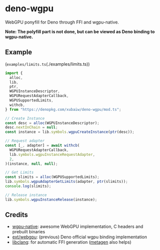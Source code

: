 # deno-wgpu

WebGPU ponyfill for Deno through FFI and wgpu-native.

**Note: The polyfill part is not done, but can be viewed as Deno binding to wgpu-native.**

## Example

(`examples/limits.ts`(./examples/limits.ts))

```ts
import {
  alloc,
  lib,
  ptr,
  WGPUInstanceDescriptor,
  WGPURequestAdapterCallback,
  WGPUSupportedLimits,
  withcb,
} from "https://denopkg.com/xubaiw/deno-wgpu/mod.ts";

// Create Instance
const desc = alloc(WGPUInstanceDescriptor);
desc.nextInChain = null;
const instance = lib.symbols.wgpuCreateInstance(ptr(desc));

// Request adapter
const [_, adapter] = await withcb(
  WGPURequestAdapterCallback,
  lib.symbols.wgpuInstanceRequestAdapter,
  2,
)(instance, null, null);

// Get Limits
const slimits = alloc(WGPUSupportedLimits);
lib.symbols.wgpuAdapterGetLimits(adapter, ptr(slimits));
console.log(slimits);

// Release instance
lib.symbols.wgpuInstanceRelease(instance);
```

## Credits

- [wgpu-native](https://github.com/gfx-rs/wgpu-native): awesome WebGPU implementation, C headers and prebuilt binaries
- [ext/webgpu](https://github.com/denoland/deno/tree/v1.22.3/ext/webgpu): (previous) Deno official wgpu binding implementation
- [libclang](https://github.com/aapoalas/libclang_deno): for automatic FFI generation ([metagen](https://github.com/shirakaba/clang_metagen_deno) also helps)
